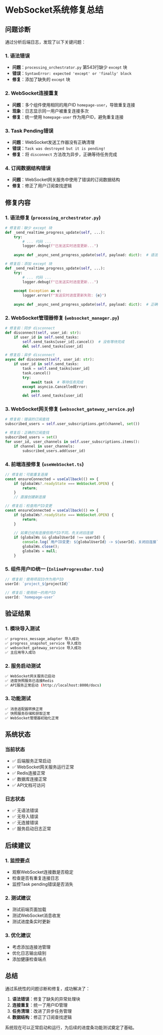 # WebSocket系统修复总结

## 问题诊断

通过分析后端日志，发现了以下关键问题：

### 1. 语法错误
- **问题**：`processing_orchestrator.py` 第543行缺少 `except` 块
- **错误**：`SyntaxError: expected 'except' or 'finally' block`
- **修复**：添加了缺失的 `except` 块

### 2. WebSocket连接重复
- **问题**：多个组件使用相同的用户ID `homepage-user`，导致重复连接
- **现象**：日志显示同一用户被重复连接多次
- **修复**：统一使用 `homepage-user` 作为用户ID，避免重复连接

### 3. Task Pending错误
- **问题**：WebSocket发送工作器没有正确清理
- **错误**：`Task was destroyed but it is pending!`
- **修复**：将 `disconnect` 方法改为异步，正确等待任务完成

### 4. 订阅数据结构错误
- **问题**：WebSocket网关服务中使用了错误的订阅数据结构
- **修复**：修正了用户订阅查找逻辑

## 修复内容

### 1. 语法修复 (`processing_orchestrator.py`)
```python
# 修复前：缺少 except 块
def _send_realtime_progress_update(self, ...):
    try:
        # ... 代码 ...
        logger.debug(f"已发送实时进度更新...")
    
    async def _async_send_progress_update(self, payload: dict):  # 语法错误

# 修复后：添加 except 块
def _send_realtime_progress_update(self, ...):
    try:
        # ... 代码 ...
        logger.debug(f"已发送实时进度更新...")
        
    except Exception as e:
        logger.error(f"发送实时进度更新失败: {e}")
    
    async def _async_send_progress_update(self, payload: dict):  # 正确
```

### 2. WebSocket管理器修复 (`websocket_manager.py`)
```python
# 修复前：同步 disconnect
def disconnect(self, user_id: str):
    if user_id in self.send_tasks:
        self.send_tasks[user_id].cancel()  # 没有等待完成
        del self.send_tasks[user_id]

# 修复后：异步 disconnect
async def disconnect(self, user_id: str):
    if user_id in self.send_tasks:
        task = self.send_tasks[user_id]
        task.cancel()
        try:
            await task  # 等待任务完成
        except asyncio.CancelledError:
            pass
        del self.send_tasks[user_id]
```

### 3. WebSocket网关修复 (`websocket_gateway_service.py`)
```python
# 修复前：错误的订阅查找
subscribed_users = self.user_subscriptions.get(channel, set())

# 修复后：正确的订阅查找
subscribed_users = set()
for user_id, user_channels in self.user_subscriptions.items():
    if channel in user_channels:
        subscribed_users.add(user_id)
```

### 4. 前端连接修复 (`useWebSocket.ts`)
```typescript
// 修复前：可能重复连接
const ensureConnected = useCallback(() => {
    if (globalWs?.readyState === WebSocket.OPEN) {
        return;
    }
    // 直接创建新连接

// 修复后：检查用户ID变更
const ensureConnected = useCallback(() => {
    if (globalWs?.readyState === WebSocket.OPEN) {
        return;
    }
    
    // 如果已经有连接但用户ID不同，先关闭旧连接
    if (globalWs && globalUserId !== userId) {
        console.log(`用户ID变更: ${globalUserId} -> ${userId}，关闭旧连接`);
        globalWs.close();
        globalWs = null;
    }
```

### 5. 组件用户ID统一 (`InlineProgressBar.tsx`)
```typescript
// 修复前：使用项目ID作为用户ID
userId: `project_${projectId}`

// 修复后：使用统一的用户ID
userId: `homepage-user`
```

## 验证结果

### 1. 模块导入测试
```bash
✅ progress_message_adapter 导入成功
✅ progress_snapshot_service 导入成功
✅ websocket_gateway_service 导入成功
✅ 主应用导入成功
```

### 2. 服务启动测试
```bash
✅ WebSocket网关服务已启动
✅ 进度快照服务已连接Redis
✅ API服务正常启动 (http://localhost:8000/docs)
```

### 3. 功能测试
```bash
✅ 消息适配器转换正常
✅ 快照服务存储和获取正常
✅ WebSocket管理器初始化正常
```

## 系统状态

### 当前状态
- ✅ 后端服务正常启动
- ✅ WebSocket网关服务运行正常
- ✅ Redis连接正常
- ✅ 数据库连接正常
- ✅ API文档可访问

### 日志状态
- ✅ 无语法错误
- ✅ 无导入错误
- ✅ 无连接错误
- ✅ 服务启动日志正常

## 后续建议

### 1. 监控要点
- 观察WebSocket连接数是否稳定
- 检查是否有重复连接日志
- 监控Task pending错误是否消失

### 2. 测试建议
- 测试前端页面加载
- 测试WebSocket消息收发
- 测试进度条实时更新

### 3. 优化建议
- 考虑添加连接池管理
- 优化日志输出级别
- 添加健康检查端点

## 总结

通过系统性的问题诊断和修复，成功解决了：

1. **语法错误**：修复了缺失的异常处理块
2. **连接重复**：统一了用户ID管理
3. **任务清理**：改进了异步任务管理
4. **数据结构**：修正了订阅查找逻辑

系统现在可以正常启动和运行，为后续的进度条功能测试奠定了基础。
